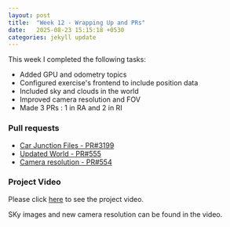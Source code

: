 ```yaml
---
layout: post
title:  "Week 12 - Wrapping Up and PRs"
date:   2025-08-23 15:15:18 +0530
categories: jekyll update
---
```


This week I completed the following tasks:

- Added GPU and odometry topics
- Configured exercise's frontend to include position data
- Included sky and clouds in the world
- Improved camera resolution and FOV
- Made 3 PRs : 1 in RA and 2 in RI


<h3> Pull requests </h3>

- [Car Junction Files - PR#3199](https://github.com/JdeRobot/RoboticsAcademy/pull/3199)
- [Updated World - PR#555](https://github.com/JdeRobot/RoboticsInfrastructure/pull/555)
- [Camera resolution - PR#554](https://github.com/JdeRobot/RoboticsInfrastructure/pull/554) 

<h3> Project Video </h3>

Please click [here](https://drive.google.com/file/d/1pZePgq6lu5yCjNLG6QleMOOtYcClVq-s/view?usp=sharing) to see the project video.

SKy images and new camera resolution can be found in the video.



